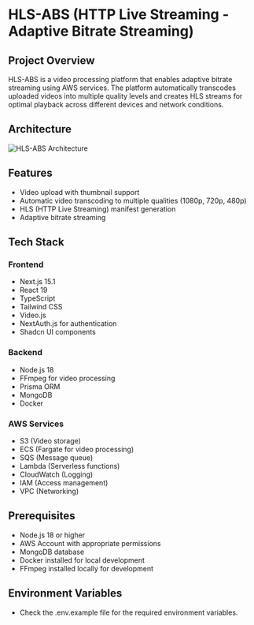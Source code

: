# HLS-ABS (HTTP Live Streaming - Adaptive Bitrate Streaming)

## Project Overview
HLS-ABS is a video processing platform that enables adaptive bitrate streaming using AWS services. The platform automatically transcodes uploaded videos into multiple quality levels and creates HLS streams for optimal playback across different devices and network conditions.

## Architecture
![HLS-ABS Architecture](./public/architecture.png)


## Features
- Video upload with thumbnail support
- Automatic video transcoding to multiple qualities (1080p, 720p, 480p)
- HLS (HTTP Live Streaming) manifest generation
- Adaptive bitrate streaming


## Tech Stack
### Frontend
- Next.js 15.1
- React 19
- TypeScript
- Tailwind CSS
- Video.js
- NextAuth.js for authentication
- Shadcn UI components

### Backend
- Node.js 18
- FFmpeg for video processing
- Prisma ORM
- MongoDB
- Docker

### AWS Services
- S3 (Video storage)
- ECS (Fargate for video processing)
- SQS (Message queue)
- Lambda (Serverless functions)
- CloudWatch (Logging)
- IAM (Access management)
- VPC (Networking)

## Prerequisites
- Node.js 18 or higher
- AWS Account with appropriate permissions
- MongoDB database
- Docker installed for local development
- FFmpeg installed locally for development

## Environment Variables
- Check the .env.example file for the required environment variables.

